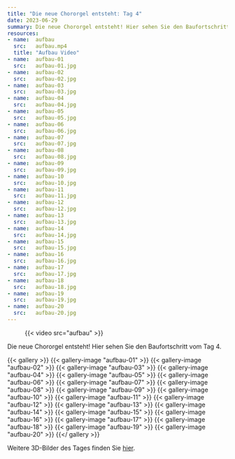 ```yaml
---
title: "Die neue Chororgel entsteht: Tag 4"
date: 2023-06-29
summary: Die neue Chororgel entsteht! Hier sehen Sie den Baufortschritt vom Tag 4.
resources:
- name:  aufbau
  src:   aufbau.mp4
  title: "Aufbau Video"
- name:  aufbau-01
  src:   aufbau-01.jpg
- name:  aufbau-02
  src:   aufbau-02.jpg
- name:  aufbau-03
  src:   aufbau-03.jpg
- name:  aufbau-04
  src:   aufbau-04.jpg
- name:  aufbau-05
  src:   aufbau-05.jpg
- name:  aufbau-06
  src:   aufbau-06.jpg
- name:  aufbau-07
  src:   aufbau-07.jpg
- name:  aufbau-08
  src:   aufbau-08.jpg
- name:  aufbau-09
  src:   aufbau-09.jpg
- name:  aufbau-10
  src:   aufbau-10.jpg
- name:  aufbau-11
  src:   aufbau-11.jpg
- name:  aufbau-12
  src:   aufbau-12.jpg
- name:  aufbau-13
  src:   aufbau-13.jpg
- name:  aufbau-14
  src:   aufbau-14.jpg
- name:  aufbau-15
  src:   aufbau-15.jpg
- name:  aufbau-16
  src:   aufbau-16.jpg
- name:  aufbau-17
  src:   aufbau-17.jpg
- name:  aufbau-18
  src:   aufbau-18.jpg
- name:  aufbau-19
  src:   aufbau-19.jpg
- name:  aufbau-20
  src:   aufbau-20.jpg
---
```


<figure class="full-width">

{{< video src="aufbau" >}}

</figure>

<div class="clearfix"></div>

Die neue Chororgel entsteht! Hier sehen Sie den Baufortschritt vom Tag 4.

{{< gallery >}}
{{< gallery-image "aufbau-01" >}}
{{< gallery-image "aufbau-02" >}}
{{< gallery-image "aufbau-03" >}}
{{< gallery-image "aufbau-04" >}}
{{< gallery-image "aufbau-05" >}}
{{< gallery-image "aufbau-06" >}}
{{< gallery-image "aufbau-07" >}}
{{< gallery-image "aufbau-08" >}}
{{< gallery-image "aufbau-09" >}}
{{< gallery-image "aufbau-10" >}}
{{< gallery-image "aufbau-11" >}}
{{< gallery-image "aufbau-12" >}}
{{< gallery-image "aufbau-13" >}}
{{< gallery-image "aufbau-14" >}}
{{< gallery-image "aufbau-15" >}}
{{< gallery-image "aufbau-16" >}}
{{< gallery-image "aufbau-17" >}}
{{< gallery-image "aufbau-18" >}}
{{< gallery-image "aufbau-19" >}}
{{< gallery-image "aufbau-20" >}}
{{</ gallery >}}

Weitere 3D-Bilder des Tages finden Sie [hier](https://gopro.com/v/rdDBpKm4kZ8EO).